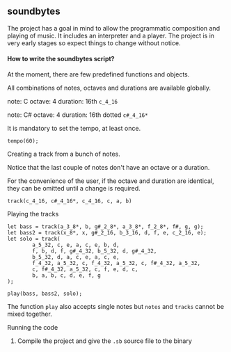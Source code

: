 ## soundbytes

The project has a goal in mind to allow the programmatic composition and playing of music. 
It includes an interpreter and a player.
The project is in very early stages so expect things to change without notice.

#### How to write the soundbytes script?

At the moment, there are few predefined functions and objects.

All combinations of notes, octaves and durations are available globally.

note: C  octave: 4 duration: 16th
`c_4_16`

note: C#  octave: 4 duration: 16th dotted
`c#_4_16*`

It is mandatory to set the tempo, at least once. 

`tempo(60);`

Creating a track from a bunch of notes.

Notice that the last couple of notes don't have an octave or a duration.

For the convenience of the user, if the octave and duration are identical, they can be omitted until a change is required.

`track(c_4_16, c#_4_16*, c_4_16, c, a, b)`

Playing the tracks

```
let bass = track(a_3_8*, b, g#_2_8*, a_3_8*, f_2_8*, f#, g, g);
let bass2 = track(x_8*, x, g#_2_16, b_3_16, d, f, e, c_2_16, e);
let solo = track(
        a_5_32, c, e, a, c, e, b, d,
        f, b, d, f, g#_4_32, b_5_32, d, g#_4_32,
        b_5_32, d, a, c, e, a, c, e,
        f_4_32, a_5_32, c, f_4_32, a_5_32, c, f#_4_32, a_5_32,
        c, f#_4_32, a_5_32, c, f, e, d, c,
        b, a, b, c, d, e, f, g
);

play(bass, bass2, solo);
```

The function `play` also accepts single notes but `notes` and `tracks` cannot be mixed together.  


Running the code
1. Compile the project and give the `.sb` source file to the binary